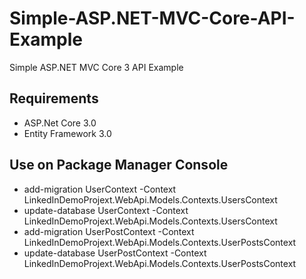 # Simple-ASP.NET-MVC-Core-API-Example
Simple ASP.NET MVC Core 3 API Example

## Requirements

* ASP.Net Core 3.0
* Entity Framework 3.0

## Use on Package Manager Console

* add-migration UserContext -Context LinkedInDemoProjext.WebApi.Models.Contexts.UsersContext
* update-database UserContext -Context LinkedInDemoProjext.WebApi.Models.Contexts.UsersContext
* add-migration UserPostContext -Context LinkedInDemoProjext.WebApi.Models.Contexts.UserPostsContext
* update-database UserPostContext -Context LinkedInDemoProjext.WebApi.Models.Contexts.UserPostsContext
